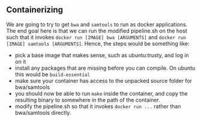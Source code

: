 Containerizing 
--------------
We are going to try to get `bwa` and `samtools` to run as docker applications.
The end goal here is that we can run the modified pipeline.sh on the host
such that it invokes `docker run [IMAGE] bwa [ARGUMENTS]` and 
`docker run [IMAGE] samtools [ARGUMENTS]`. Hence, the steps would be
something like:

- pick a base image that makes sense, such as ubuntu:trusty, and log in on it
- install any packages that are missing before you can compile. On ubuntu
  this would be `build-essential`
- make sure your container has access to the unpacked source folder for bwa/samtools
- you should now be able to run `make` inside the container, and copy the
  resulting binary to somewhere in the path of the container.
- modify the pipeline.sh so that it invokes `docker run ...` rather than bwa/samtools
  directly. 

